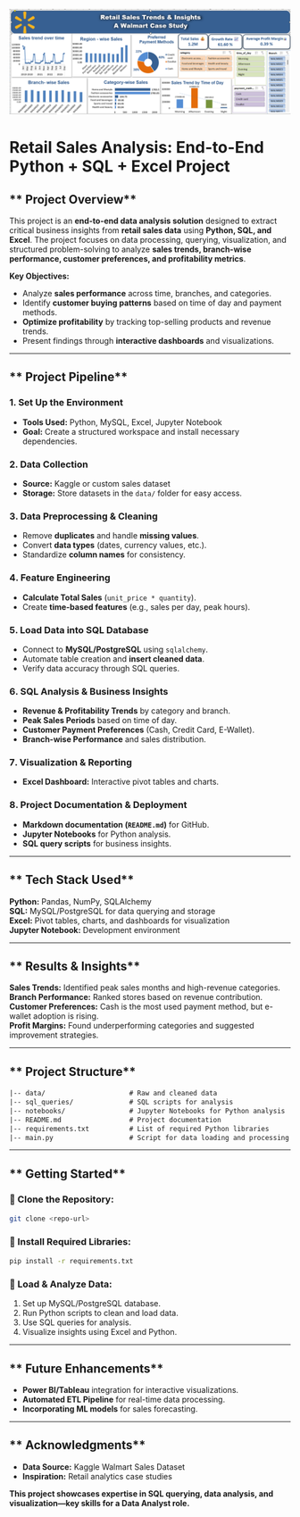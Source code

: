 ![Retail Sales Dashboard](https://github.com/meghawadhwani20/Retail-Sales-Analysis/blob/main/Dashboard.png?raw=true)
# **Retail Sales Analysis: End-to-End Python + SQL + Excel Project**

## ** Project Overview**
This project is an **end-to-end data analysis solution** designed to extract critical business insights from **retail sales data** using **Python, SQL, and Excel**. The project focuses on data processing, querying, visualization, and structured problem-solving to analyze **sales trends, branch-wise performance, customer preferences, and profitability metrics**.

 **Key Objectives:**
- Analyze **sales performance** across time, branches, and categories.
- Identify **customer buying patterns** based on time of day and payment methods.
- **Optimize profitability** by tracking top-selling products and revenue trends.
- Present findings through **interactive dashboards** and visualizations.

---
## ** Project Pipeline**
### **1️. Set Up the Environment**
- **Tools Used:** Python, MySQL, Excel, Jupyter Notebook
- **Goal:** Create a structured workspace and install necessary dependencies.

### **2️. Data Collection**
- **Source:** Kaggle or custom sales dataset
- **Storage:** Store datasets in the `data/` folder for easy access.

### **3️. Data Preprocessing & Cleaning**
- Remove **duplicates** and handle **missing values**.
- Convert **data types** (dates, currency values, etc.).
- Standardize **column names** for consistency.

### **4️. Feature Engineering**
- **Calculate Total Sales** (`unit_price * quantity`).
- Create **time-based features** (e.g., sales per day, peak hours).

### **5️. Load Data into SQL Database**
- Connect to **MySQL/PostgreSQL** using `sqlalchemy`.
- Automate table creation and **insert cleaned data**.
- Verify data accuracy through SQL queries.

### **6️. SQL Analysis & Business Insights**
- **Revenue & Profitability Trends** by category and branch.
- **Peak Sales Periods** based on time of day.
- **Customer Payment Preferences** (Cash, Credit Card, E-Wallet).
- **Branch-wise Performance** and sales distribution.

### **7️. Visualization & Reporting**
- **Excel Dashboard:** Interactive pivot tables and charts.

### **8️. Project Documentation & Deployment**
- **Markdown documentation (`README.md`)** for GitHub.
- **Jupyter Notebooks** for Python analysis.
- **SQL query scripts** for business insights.

---
## ** Tech Stack Used**
 **Python:** Pandas, NumPy, SQLAlchemy  
 **SQL:** MySQL/PostgreSQL for data querying and storage  
 **Excel:** Pivot tables, charts, and dashboards for visualization  
 **Jupyter Notebook:** Development environment  

---
## ** Results & Insights**
 **Sales Trends:** Identified peak sales months and high-revenue categories.  
 **Branch Performance:** Ranked stores based on revenue contribution.  
 **Customer Preferences:** Cash is the most used payment method, but e-wallet adoption is rising.  
 **Profit Margins:** Found underperforming categories and suggested improvement strategies.  

---
## ** Project Structure**
```
|-- data/                     # Raw and cleaned data
|-- sql_queries/              # SQL scripts for analysis
|-- notebooks/                # Jupyter Notebooks for Python analysis
|-- README.md                 # Project documentation
|-- requirements.txt          # List of required Python libraries
|-- main.py                   # Script for data loading and processing
```

---
## ** Getting Started**
### **🔹 Clone the Repository:**
```bash
git clone <repo-url>
```
### **🔹 Install Required Libraries:**
```bash
pip install -r requirements.txt
```
### **🔹 Load & Analyze Data:**
1. Set up MySQL/PostgreSQL database.
2. Run Python scripts to clean and load data.
3. Use SQL queries for analysis.
4. Visualize insights using Excel and Python.

---
## ** Future Enhancements**
- **Power BI/Tableau** integration for interactive visualizations.
- **Automated ETL Pipeline** for real-time data processing.
- **Incorporating ML models** for sales forecasting.

---
## ** Acknowledgments**
- **Data Source:** Kaggle Walmart Sales Dataset
- **Inspiration:** Retail analytics case studies

 **This project showcases expertise in SQL querying, data analysis, and visualization—key skills for a Data Analyst role.** 



